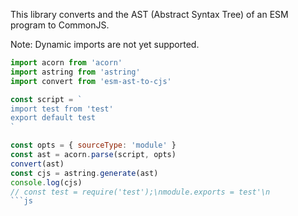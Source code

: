 This library converts and the AST (Abstract Syntax Tree) of an
ESM program to CommonJS.

Note: Dynamic imports are not yet supported.

```js
import acorn from 'acorn'
import astring from 'astring'
import convert from 'esm-ast-to-cjs'

const script = `
import test from 'test'
export default test
`

const opts = { sourceType: 'module' }
const ast = acorn.parse(script, opts)
convert(ast)
const cjs = astring.generate(ast)
console.log(cjs)
// const test = require('test');\nmodule.exports = test'\n
```js
